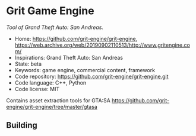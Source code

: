 # Grit Game Engine

_Tool of Grand Theft Auto: San Andreas._

- Home: https://github.com/grit-engine/grit-engine, https://web.archive.org/web/20190902110513/http://www.gritengine.com/
- Inspirations: Grand Theft Auto: San Andreas
- State: beta
- Keywords: game engine, commercial content, framework
- Code repository: https://github.com/grit-engine/grit-engine.git
- Code language: C++, Python
- Code license: MIT

Contains asset extraction tools for GTA:SA https://github.com/grit-engine/grit-engine/tree/master/gtasa

## Building
